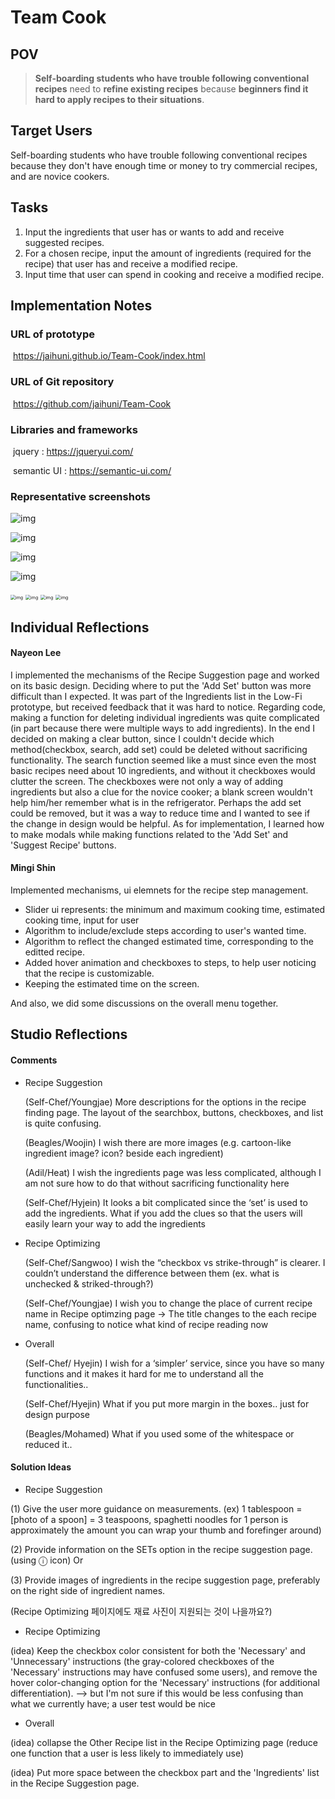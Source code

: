 # Team Cook

## POV

> **Self-boarding students who have trouble following conventional recipes** need to **refine existing recipes** because **beginners find it hard to apply recipes to their situations**.



## Target Users

Self-boarding students who have trouble following conventional recipes because they don't have enough time or money to try commercial recipes, and are novice cookers.



## Tasks

1. Input the ingredients that user has or wants to add and receive suggested recipes.
2. For a chosen recipe, input the amount of ingredients (required for the recipe) that user has and receive a modified recipe.
3. Input time that user can spend in cooking and receive a modified recipe.



## Implementation Notes

### URL of prototype

​	https://jaihuni.github.io/Team-Cook/index.html

### URL of Git repository

​	https://github.com/jaihuni/Team-Cook

### Libraries and frameworks

​	jquery : https://jqueryui.com/

​	semantic UI : https://semantic-ui.com/

### Representative screenshots

![img](https://lh5.googleusercontent.com/JawdFr6xDAqKh_5GbL6H5qvUZZ7jLHIlquSd9fnTaOxNdBuWf2n8EisiDu66Fop0QCPygfpM7DjTwS8ZI-onb8ze36mXFBfc-vLIUK-p79Uat6lcBSOyHbc2DSXv0WnIXJYz2pY48c4)

![img](https://lh6.googleusercontent.com/F7JQT5fm04-FkdSwgEx7CidQ0ulLOvEoyFIay-nEFSIq-R4lG-Sguvg5WBjXi-piQlQ_PBMgU4DdaRVtiLgATJPm6X3STstvTwIQ7B4cNiKQyv2fm5NYeAuOt8lg2Jn5hU6JS3CWhyE)



![img](https://lh6.googleusercontent.com/dd06wyMMovK_roCReqZ3OlmAKPWs6Nz1nYZXhooDBKSaSb5wjcMPv7bDMg7LEHX7isIDgNMNXxY5486liBhtyZfl2O9dtCstPbfOT5WthVM5cWDgoQvnQntxWAZjbuDhTsC23VLRke0)



![img](https://lh6.googleusercontent.com/dvD0IJe7Rma9m-D2jgO5Ik_a-jscJN6IaaoFBJ6epCHksGRuloUyzxhspzpFLTuDUrN2ctWkTfuob1KXwsFxJr6K0gnCyyWlRVJsgsSw-0U85BvACarriSuixvm7-wZa_AeHT1hT5_w)



<img src="https://lh6.googleusercontent.com/1dE8PqPpfdQZ-VtMEk_aJ1soc00ZVpWzIi-TIHsIsIg_818IbrEJgF54clf8qzFX_T6N_a2BqoRJEPABXaLgvkU-r4whD_OTJ_r-5azGH2UfoxSNVz6BnXF989OP6jkF-DMY8dpy0dw" alt="img" style="zoom:50%;" />



<img src="https://lh6.googleusercontent.com/-choe9fsrrHdnnTNSHlYLvmEUxnSWUqsyXmzp4LmY_JQ2VhtJ1hLxUDwZmUw7n-dqqJThjaualENK0gdazddnMgL_4JDIdQWagh2IZcaC7aFdmYtpKDkyDlzjUwjxmb9NI0HvESaJ-E" alt="img" style="zoom:50%;" />



<img src="https://lh4.googleusercontent.com/fWszvf5CURtTWPdztb--PEFcluJUKR4OeGe2rDvtMkSNTy7wR7hf-pXKvWeKzLnFLnqaWq01npn6F41By0tWZtGRIe3mxjJrGTcz7rCpWlxkm7U-uDqGrLOWB_QTtHsPXP9u_8hwmC8" alt="img" style="zoom:50%;" />



<img src="https://lh3.googleusercontent.com/jYSMtgd-ba9y5U36tzbvnfNQlpODGzikbY1p0wYem682NBm09qByGLuVxAVtzpV9APoQx_rNMeHoQ_GEy0XGbalLN38behgMf6iwCfrnYkMJZLnybkYqq9V757iG0RulJqxjJjUo1bw" alt="img" style="zoom:50%;" />


##


## Individual Reflections

#### Nayeon Lee
I implemented the mechanisms of the Recipe Suggestion page and worked on its basic design. Deciding where to put the 'Add Set' button was more difficult than I expected. It was part of the Ingredients list in the Low-Fi prototype, but received feedback that it was hard to notice. Regarding code, making a function for deleting individual ingredients was quite complicated (in part because there were multiple ways to add ingredients). In the end I decided on making a clear button, since I couldn't decide which method(checkbox, search, add set) could be deleted without sacrificing functionality. The search function seemed like a must since even the most basic recipes need about 10 ingredients, and without it checkboxes would clutter the screen. The checkboxes were not only a way of adding ingredients but also a clue for the novice cooker; a blank screen wouldn't help him/her remember what is in the refrigerator. Perhaps the add set could be removed, but it was a way to reduce time and I wanted to see if the change in design would be helpful. As for implementation, I learned how to make modals while making functions related to the 'Add Set' and 'Suggest Recipe' buttons.

#### Mingi Shin
Implemented mechanisms, ui elemnets for the recipe step management.

- Slider ui represents: the minimum and maximum cooking time, estimated cooking time, input for user
- Algorithm to include/exclude steps according to user's wanted time.
- Algorithm to reflect the changed estimated time, corresponding to the editted recipe.
- Added hover animation and checkboxes to steps, to help user noticing that the recipe is customizable.
- Keeping the estimated time on the screen.

And also, we did some discussions on the overall menu together.


## Studio Reflections

#### Comments

- Recipe Suggestion

  (Self-Chef/Youngjae) More descriptions for the options in the recipe finding page. The layout of the searchbox, buttons, checkboxes, and list is quite confusing.

  (Beagles/Woojin) I wish there are more images (e.g. cartoon-like ingredient image? icon? beside each ingredient) 

  (Adil/Heat) I wish the ingredients page was less complicated, although I am not sure how to do that without sacrificing functionality here

  (Self-Chef/Hyjein) It looks a bit complicated since the ‘set’ is used to add the ingredients. What if you add the clues so that the users will easily learn your way to add the ingredients

- Recipe Optimizing

  (Self-Chef/Sangwoo) I wish the “checkbox vs strike-through” is clearer. I couldn’t understand the difference between them (ex. what is unchecked & striked-through?)

  (Self-Chef/Youngjae) I wish you to change the place of current recipe name in Recipe optimzing page -> The title changes to the each recipe name, confusing to notice what kind of recipe reading now

- Overall

  (Self-Chef/ Hyejin) I wish for a ‘simpler’ service, since you have so many functions and it makes it hard for me to understand all the functionalities..

  (Self-Chef/Hyejin) What if you put more margin in the boxes.. just for design purpose

  (Beagles/Mohamed) What if you used some of the whitespace or reduced it..



#### Solution Ideas

- Recipe Suggestion

(1) Give the user more guidance on measurements. (ex) 1 tablespoon = [photo of a spoon] = 3 teaspoons, spaghetti noodles for 1 person is approximately the amount you can wrap your thumb and forefinger around)

(2) Provide information on the SETs option in the recipe suggestion page. (using ⓘ icon) Or  

(3) Provide images of ingredients in the recipe suggestion page, preferably on the right side of ingredient names.

(Recipe Optimizing 페이지에도 재료 사진이 지원되는 것이 나을까요?)



- Recipe Optimizing

(idea) Keep the checkbox color consistent for both the 'Necessary' and 'Unnecessary' instructions (the gray-colored checkboxes of the 'Necessary' instructions may have confused some users), and remove the hover color-changing option for the 'Necessary' instructions (for additional differentiation). --> but I'm not sure if this would be less confusing than what we currently have; a user test would be nice

- Overall

(idea) collapse the Other Recipe list in the Recipe Optimizing page (reduce one function that a user is less likely to immediately use)

(idea) Put more space between the checkbox part and the 'Ingredients' list in the Recipe Suggestion page.


